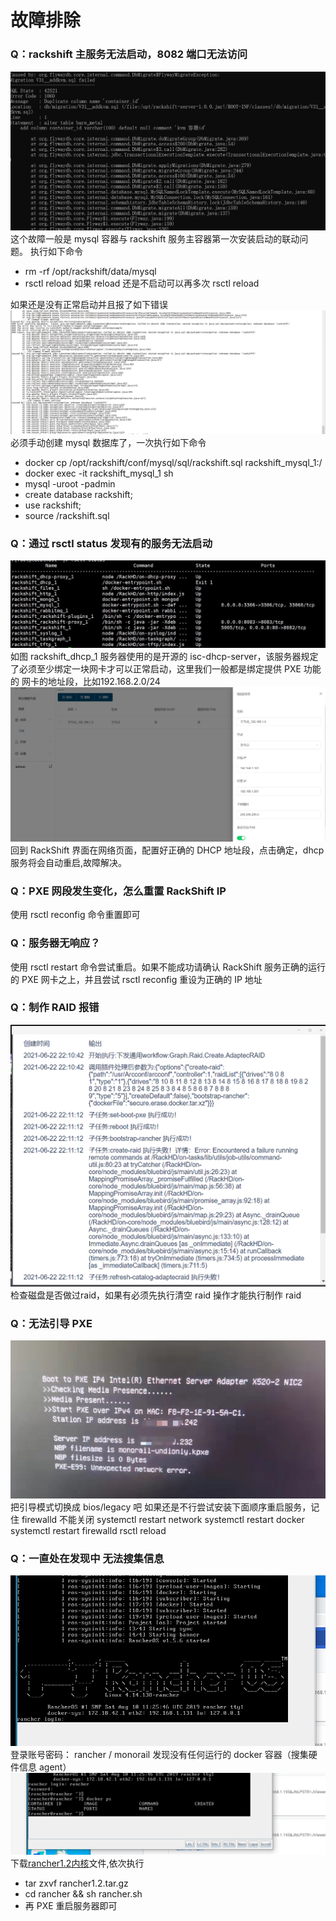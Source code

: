 # 故障排除
### Q：rackshift 主服务无法启动，8082 端口无法访问
![img.png](static/wizard/flywayerror.png)
这个故障一般是 mysql 容器与 rackshift 服务主容器第一次安装启动的联动问题。
执行如下命令  

- rm -rf /opt/rackshift/data/mysql
- rsctl reload
如果 reload 还是不启动可以再多次 rsctl reload

如果还是没有正常启动并且报了如下错误
![runnob](static/faq/mysql_error.png)
必须手动创建 mysql 数据库了，一次执行如下命令

- docker cp /opt/rackshift/conf/mysql/sql/rackshift.sql rackshift_mysql_1:/
- docker exec -it rackshift_mysql_1 sh
- mysql -uroot -padmin
- create database rackshift;
- use rackshift;
- source /rackshift.sql

### Q：通过 rsctl status 发现有的服务无法启动
![runnob](./static/faq/dhcp-error.jpg)
如图 rackshift_dhcp_1 服务器使用的是开源的 isc-dhcp-server，该服务器规定了必须至少绑定一块网卡才可以正常启动，这里我们一般都是绑定提供 PXE 功能的
网卡的地址段，比如192.168.2.0/24
![runnob](./static/faq/dhcp-config.jpg)
回到 RackShift 界面在网络页面，配置好正确的 DHCP 地址段，点击确定，dhcp 服务将会自动重启,故障解决。

### Q：PXE 网段发生变化，怎么重置 RackShift IP
使用 rsctl reconfig 命令重置即可
 
### Q：服务器无响应？
使用 rsctl restart 命令尝试重启。如果不能成功请确认 RackShift 服务正确的运行的 PXE 网卡之上，并且尝试 rsctl reconfig
重设为正确的 IP 地址 

### Q：制作 RAID 报错
![img.png](static/faq/img.png)
检查磁盘是否做过raid，如果有必须先执行清空 raid 操作才能执行制作 raid

### Q：无法引导 PXE
![img.png](static/faq/uefi.png)
把引导模式切换成 bios/legacy 吧
如果还是不行尝试安装下面顺序重启服务，记住 firewalld 不能关闭
systemctl restart network
systemctl restart docker
systemctl restart firewalld
rsctl reload

### Q：一直处在发现中 无法搜集信息
![img.png](static/faq/discoverying.png)
登录账号密码： rancher / monorail 发现没有任何运行的 docker 容器（搜集硬件信息 agent）
![img.png](static/faq/rancher.png)
下载[rancher1.2内核](static/rancher1.2.tar.gz)文件,依次执行  

- tar zxvf rancher1.2.tar.gz
- cd rancher && sh rancher.sh
- 再 PXE 重启服务器即可
